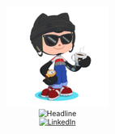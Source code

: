 <div>
    <div align=center>
        <img src="https://raw.githubusercontent.com/AhmedFathyDev/AhmedFathyDev/main/GitHub.png" alt="GitHub Octocat Drinking a Cup of Coffee" height="200">
    </div>
    <div align=center>
        <img src="https://readme-typing-svg.herokuapp.com?color=%236FDA44&size=32&center=true&vCenter=true&width=600&height=50&lines=Hi+there+I'm+Youssef+%F0%9F%91%8B;Electronics+and+Communication+Engineering+student;" alt="Headline" />
    </div>
    <div align=center>
        <a href="https://www.linkedin.com/in/www.linkedin.com/in/youssef-khaled-84b726249/"><img src="https://img.shields.io/badge/Linkedin-0077b5?style=flat&logo=linkedin" alt="LinkedIn" /></a>
    </div>
</div>

